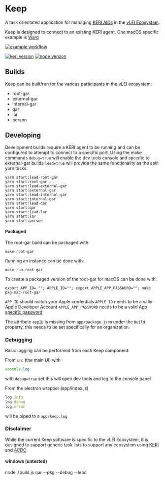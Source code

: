 # Keep

A task orientated application for managing [KERI AIDs](https://github.com/WebOfTrust/ietf-keri) in the [vLEI Ecosystem](https://www.gleif.org/en/lei-solutions/gleifs-digital-strategy-for-the-lei/introducing-the-verifiable-lei-vlei). 

Keep is designed to connect to an existing KERI agent. One macOS specific example is [Ward](https://github.com/weboftrust/ward)

[![example workflow](https://github.com/WebOfTrust/keep/actions/workflows/build.yaml/badge.svg)](https://github.com/WebOfTrust/keep/actions?query=workflow%3ABuild)


[![keri version](https://img.shields.io/badge/KERI-0.6.6-green.svg)](https://pypi.org/project/keri/)
[![node version](https://img.shields.io/badge/node-17.7.1-blue.svg)](https://nodejs.org/en/download/)
 
## Builds
    
Keep can be built/run for the various participants in the vLEI ecosystem:

* root-gar
* external-gar
* internal-gar
* qar
* lar
* person

## Developing

Development builds require a KERI agent to be running and can be configured to attempt to connect to a specific port.
Using the make commands `debug=true` will enable the dev tools console and specific to external-gar builds `lead=true` will provide the same functionality as the split yarn tasks.

```
yarn start:lead-root-gar
yarn start:root-gar
yarn start:lead-external-gar
yarn start:external-gar
yarn start:lead-internal-gar
yarn start:internal-gar
yarn start:lead-qar
yarn start:qar
yarn start:lead-lar
yarn start:lar
yarn start:person
```

#### Packaged    

The root-gar build can be packaged with:

```
make root-gar 
```

Running an instance can be done with:

```
make run-root-gar    
```
                                                 
To create a packaged version of the root-gar for macOS can be done with:

```
export APP_ID= ""; APPLE_ID=""; export APPLE_APP_PASSWORD=""; make pkg-mac-root-gar
```
                                                
`APP_ID` should match your Apple credentials
`APPLE_ID` needs to be a valid Apple Developer Account
`APPLE_APP_PASSWORD` needs to be a valid [App specific password](https://support.apple.com/en-us/HT204397)

The attribute `appID` is missing from `app/package.json` under the `build` property, this needs to be set specifically for an organization.

### Debugging

Basic logging can be performed from each Keep component:

From `src` (the main UI) with

```javascript
console.log
```

with `debug=true` set this will open dev tools and log to the console panel

From the electron wrapper (app/index.js)

```javascript
log.info
log.debug
log.error
```

will be piped to a `app/keep.log`

### Disclaimer

While the current Keep software is specific to the vLEI Ecosystem, it is designed to support generic task lists to support any ecosystem using [KERI](https://github.com/WebOfTrust/ietf-keri) and [ACDC](https://github.com/trustoverip/tswg-acdc-specification).

#### windows (untested)

 node .\build.js qar --pkg --debug --lead